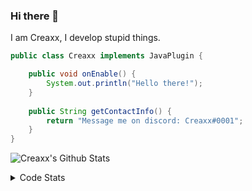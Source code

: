### Hi there 👋

I am Creaxx, I develop stupid things. 

```java
public class Creaxx implements JavaPlugin {

    public void onEnable() {
        System.out.println("Hello there!");
    }
    
    public String getContactInfo() {
        return "Message me on discord: Creaxx#0001";
    }
}
```

![Creaxx's Github Stats](https://github-readme-stats.vercel.app/api?username=CreaxxOG&show_icons=true&theme=dark&count_private=true)

<details>
  <summary>Code Stats</summary>

<!--START_SECTION:waka-->
![Code Time](http://img.shields.io/badge/Code%20Time-829%20hrs%2018%20mins-blue)

![Lines of code](https://img.shields.io/badge/From%20Hello%20World%20I%27ve%20Written-3%20Thousand%20lines%20of%20code-blue)

**🐱 My GitHub Data** 

> 🏆 344 Contributions in the Year 2022
 > 
> 📦 227.0 kB Used in GitHub's Storage 
 > 
> 🚫 Not Opted to Hire
 > 
> 📜 3 Public Repositories 
 > 
> 🔑 2 Private Repositories  
 > 
**I'm a Night 🦉** 

```text
🌞 Morning    7 commits      █░░░░░░░░░░░░░░░░░░░░░░░░   3.98% 
🌆 Daytime    69 commits     █████████░░░░░░░░░░░░░░░░   39.2% 
🌃 Evening    82 commits     ███████████░░░░░░░░░░░░░░   46.59% 
🌙 Night      18 commits     ██░░░░░░░░░░░░░░░░░░░░░░░   10.23%

```
📅 **I'm Most Productive on Wednesday** 

```text
Monday       26 commits     ███░░░░░░░░░░░░░░░░░░░░░░   14.77% 
Tuesday      32 commits     ████░░░░░░░░░░░░░░░░░░░░░   18.18% 
Wednesday    52 commits     ███████░░░░░░░░░░░░░░░░░░   29.55% 
Thursday     11 commits     █░░░░░░░░░░░░░░░░░░░░░░░░   6.25% 
Friday       16 commits     ██░░░░░░░░░░░░░░░░░░░░░░░   9.09% 
Saturday     21 commits     ███░░░░░░░░░░░░░░░░░░░░░░   11.93% 
Sunday       18 commits     ██░░░░░░░░░░░░░░░░░░░░░░░   10.23%

```


📊 **This Week I Spent My Time On** 

```text
💬 Programming Languages: 
Java                     18 hrs 23 mins      ███████████████████░░░░░░   79.34% 
Kotlin                   2 hrs 37 mins       ██░░░░░░░░░░░░░░░░░░░░░░░   11.36% 
XML                      37 mins             ░░░░░░░░░░░░░░░░░░░░░░░░░   2.7% 
Groovy                   24 mins             ░░░░░░░░░░░░░░░░░░░░░░░░░   1.73% 
Bash                     22 mins             ░░░░░░░░░░░░░░░░░░░░░░░░░   1.64%

🔥 Editors: 
IntelliJ                 23 hrs 10 mins      █████████████████████████   100.0%

```

**I Mostly Code in Java** 

```text
Java                     6 repos             ████████████████░░░░░░░░░   66.67% 
EJS                      1 repo              ██░░░░░░░░░░░░░░░░░░░░░░░   11.11% 
Kotlin                   1 repo              ██░░░░░░░░░░░░░░░░░░░░░░░   11.11% 
Python                   1 repo              ██░░░░░░░░░░░░░░░░░░░░░░░   11.11%

```



 Last Updated on 29/08/2022 12:51:17 UTC
<!--END_SECTION:waka-->
</details>
